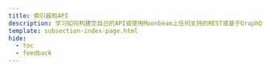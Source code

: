 ```yaml
---
title: 索引器和API
description: 学习如何构建您自己的API或使用Moonbeam上任何支持的REST或基于GraphQL索引器的API端点。
template: subsection-index-page.html
hide:
  - toc
  - feedback
---
```

